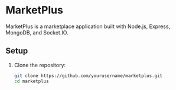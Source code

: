# MarketPlus

MarketPlus is a marketplace application built with Node.js, Express, MongoDB, and Socket.IO.

## Setup

1. Clone the repository:
   ```sh
   git clone https://github.com/yourusername/marketplus.git
   cd marketplus